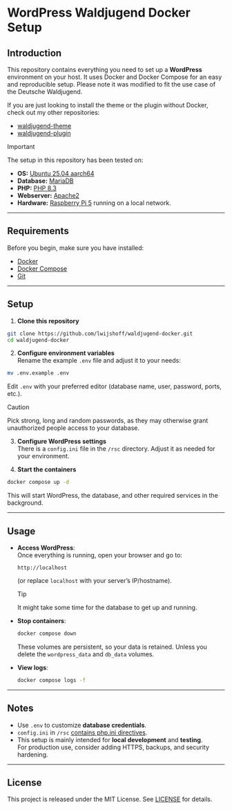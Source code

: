 # WordPress Waldjugend Docker Setup

## Introduction

This repository contains everything you need to set up a **WordPress** environment on your host.
It uses Docker and Docker Compose for an easy and reproducible setup.
Please note it was modified to fit the use case of the Deutsche Waldjugend.

If you are just looking to install the theme or the plugin without Docker, check out my other repositories:  
- [waldjugend-theme](https://github.com/lwijshoff/waldjugend-theme)  
- [waldjugend-plugin](https://github.com/lwijshoff/waldjugend-plugin)  

> [!IMPORTANT]  
> The setup in this repository has been tested on:  
> - **OS:** [Ubuntu 25.04 aarch64](https://ubuntu.com/download/server)  
> - **Database:** [MariaDB](https://mariadb.org/download)  
> - **PHP:** [PHP 8.3](https://www.php.net/downloads.php)  
> - **Webserver:** [Apache2](https://httpd.apache.org/download.cgi)  
> - **Hardware:** [Raspberry Pi 5](https://www.raspberrypi.com/products/raspberry-pi-5/) running on a local network.  

---

## Requirements

Before you begin, make sure you have installed:

- [Docker](https://docs.docker.com/get-docker/)  
- [Docker Compose](https://docs.docker.com/compose/install/)  
- [Git](https://git-scm.com/downloads)  

---

## Setup

1. **Clone this repository**
  ```bash
  git clone https://github.com/lwijshoff/waldjugend-docker.git
  cd waldjugend-docker
  ```

2. **Configure environment variables**  
  Rename the example `.env` file and adjust it to your needs:
  ```bash
  mv .env.example .env
  ```
  Edit `.env` with your preferred editor (database name, user, password, ports, etc.).

  > [!CAUTION]  
  > Pick strong, long and random passwords, as they may otherwise grant unauthorized people access to your database. 

3. **Configure WordPress settings**  
  There is a `config.ini` file in the `/rsc` directory. Adjust it as needed for your environment.

4. **Start the containers**  
  ```bash
  docker compose up -d
  ```
  This will start WordPress, the database, and other required services in the background.

---

## Usage

- **Access WordPress**:  
  Once everything is running, open your browser and go to:  
  ```
  http://localhost
  ```
  (or replace `localhost` with your server’s IP/hostname).

  > [!TIP]  
  > It might take some time for the database to get up and running. 

- **Stop containers**:  
  ```bash
  docker compose down
  ```
  These volumes are persistent, so your data is retained. Unless you delete the `wordpress_data` and `db_data` volumes.

- **View logs**:  
  ```bash
  docker compose logs -f
  ```

---

## Notes

- Use `.env` to customize **database credentials**.  
- `config.ini` in `/rsc` [contains php.ini directives](https://www.php.net/manual/en/ini.list.php).  
- This setup is mainly intended for **local development** and **testing**.  
  For production use, consider adding HTTPS, backups, and security hardening.

---

## License

This project is released under the MIT License. See [LICENSE](./LICENSE) for details.
